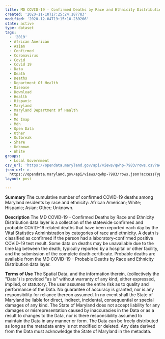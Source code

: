 ```yaml
---
title: MD COVID-19 - Confirmed Deaths by Race and Ethnicity Distribution
created: '2020-11-10T17:25:24.187783'
modified: '2020-12-04T19:15:10.239266'
state: active
type: dataset
tags:
  - '2019'
  - African American
  - Asian
  - Confirmed
  - Coronavirus
  - Covid
  - Covid 19
  - Data
  - Death
  - Deaths
  - Department Of Health
  - Disease
  - Download
  - Health
  - Hispanic
  - Maryland
  - Maryland Department Of Health
  - Md
  - Md Imap
  - Mdh
  - Open Data
  - Other
  - Outbreak
  - Share
  - Unknown
  - White
groups:
  - Local Government
csv_url: 'https://opendata.maryland.gov/api/views/qwhp-7983/rows.csv?accessType=DOWNLOAD'
json_url: >-
  https://opendata.maryland.gov/api/views/qwhp-7983/rows.json?accessType=DOWNLOAD
layout: post

---
```

<b>Summary</b>
The cumulative number of confirmed COVID-19 deaths among Maryland residents by race and ethnicity: African American; White; Hispanic; Asian; Other; Unknown.

<b>Description</b>
The MD COVID-19 - Confirmed Deaths by Race and Ethnicity Distribution data layer is a collection of the statewide confirmed and probable COVID-19 related deaths that have been reported each day by the Vital Statistics Administration by categories of race and ethnicity. A death is classified as confirmed if the person had a laboratory-confirmed positive COVID-19 test result. Some data on deaths may be unavailable due to the time lag between the death, typically reported by a hospital or other facility, and the submission of the complete death certificate. Probable deaths are available from the MD COVID-19 - Probable Deaths by Race and Ethnicity Distribution data layer.

<b>Terms of Use</b>
The Spatial Data, and the information therein, (collectively the "Data") is provided "as is" without warranty of any kind, either expressed, implied, or statutory. The user assumes the entire risk as to quality and performance of the Data. No guarantee of accuracy is granted, nor is any responsibility for reliance thereon assumed. In no event shall the State of Maryland be liable for direct, indirect, incidental, consequential or special damages of any kind. The State of Maryland does not accept liability for any damages or misrepresentation caused by inaccuracies in the Data or as a result to changes to the Data, nor is there responsibility assumed to maintain the Data in any manner or form. The Data can be freely distributed as long as the metadata entry is not modified or deleted. Any data derived from the Data must acknowledge the State of Maryland in the metadata.

